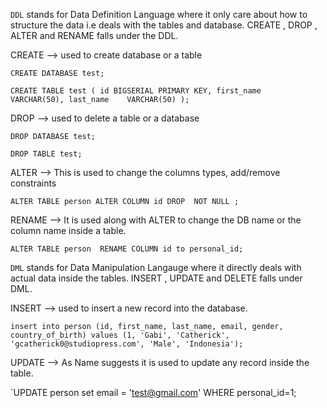 `DDL` stands for Data Definition Language where it only care about how to structure the data i.e deals with the tables and database. CREATE , DROP , ALTER and RENAME falls under the DDL. <br />

CREATE --> used to create database or a table <br />

`CREATE DATABASE test;` <br />

`CREATE TABLE test (
    id BIGSERIAL PRIMARY KEY,
    first_name   VARCHAR(50),
    last_name    VARCHAR(50)
);`                       <br />

DROP --> used to delete a table or a database <br />

`DROP DATABASE test;` <br />

`DROP TABLE test;`    <br />

ALTER --> This is used to change the columns types, add/remove constraints <br />

`ALTER TABLE person ALTER COLUMN id DROP  NOT NULL ;` <br />

RENAME --> It is used along with ALTER to change the DB name or the column name inside a table. <br />

`ALTER TABLE person  RENAME COLUMN id to personal_id;` <br />

`DML` stands for Data Manipulation Langauge where it directly deals with actual data inside the tables. INSERT , UPDATE and DELETE falls under DML. <br />

INSERT --> used to insert a new record into the database.

`insert into person (id, first_name, last_name, email, gender, country_of_birth) values (1, 'Gabi', 'Catherick', 'gcatherick0@studiopress.com', 'Male', 'Indonesia');` <br />

UPDATE --> As Name suggests it is used to update any record inside the table.

`UPDATE person set email = 'test@gmail.com' WHERE personal_id=1;


